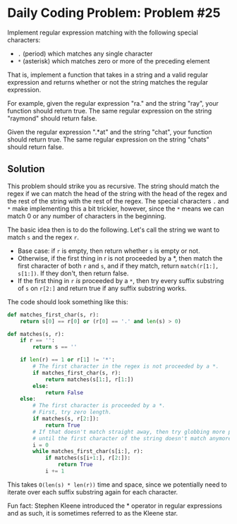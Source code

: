 # Daily Coding Problem: Problem #25

Implement regular expression matching with the following special characters:

- `.` (period) which matches any single character
- `*` (asterisk) which matches zero or more of the preceding element

That is, implement a function that takes in a string and a valid regular expression and returns whether or not the string matches the regular expression.

For example, given the regular expression "ra." and the string "ray", your function should return true. The same regular expression on the string "raymond" should return false.

Given the regular expression ".*at" and the string "chat", your function should return true. The same regular expression on the string "chats" should return false.

## Solution

This problem should strike you as recursive. The string should match the regex if we can match the head of the string with the head of the regex and the rest of the string with the rest of the regex. The special characters `.` and `*` make implementing this a bit trickier, however, since the `*` means we can match 0 or any number of characters in the beginning.

The basic idea then is to do the following. Let's call the string we want to match `s` and the regex `r`.

- Base case: if `r` is empty, then return whether `s` is empty or not.
- Otherwise, if the first thing in r is not proceeded by a *, then match the first character of both `r` and `s`, and if they match, return `match(r[1:], s[1:])`. If they don't, then return false.
- If the first thing in `r` _is_ proceeded by a `*`, then try every suffix substring of `s` on `r[2:]` and return true if any suffix substring works.

The code should look something like this:

```python
def matches_first_char(s, r):
    return s[0] == r[0] or (r[0] == '.' and len(s) > 0)

def matches(s, r):
    if r == '':
        return s == ''

    if len(r) == 1 or r[1] != '*':
        # The first character in the regex is not proceeded by a *.
        if matches_first_char(s, r):
            return matches(s[1:], r[1:])
        else:
            return False
    else:
        # The first character is proceeded by a *.
        # First, try zero length.
        if matches(s, r[2:]):
            return True
        # If that doesn't match straight away, then try globbing more prefixes
        # until the first character of the string doesn't match anymore.
        i = 0
        while matches_first_char(s[i:], r):
            if matches(s[i+1:], r[2:]):
                return True
            i += 1
```

This takes `O(len(s) * len(r))` time and space, since we potentially need to iterate over each suffix substring again for each character.

Fun fact: Stephen Kleene introduced the * operator in regular expressions and as such, it is sometimes referred to as the Kleene star.
